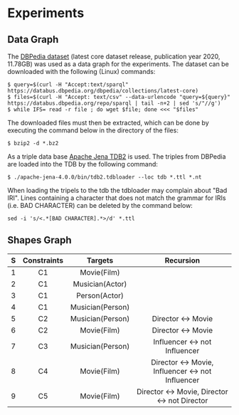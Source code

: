 # Experiments

## Data Graph
The [DBPedia dataset](https://databus.dbpedia.org/dbpedia/collections/latest-core) (latest core dataset release, publication year 2020, 11.78GB) was used as a data graph for the experiments. The dataset can be downloaded with the following (Linux) commands:

```
$ query=$(curl -H "Accept:text/sparql" https://databus.dbpedia.org/dbpedia/collections/latest-core)
$ files=$(curl -H "Accept: text/csv" --data-urlencode "query=${query}" https://databus.dbpedia.org/repo/sparql | tail -n+2 | sed 's/"//g')
$ while IFS= read -r file ; do wget $file; done <<< "$files"
```
The downloaded files must then be extracted, which can be done by executing the command below in the directory of the files: 

```
$ bzip2 -d *.bz2
```
As a triple data base [Apache Jena TDB2](https://jena.apache.org/documentation/tdb2/tdb2_cmds.html) is used. The triples from DBPedia are loaded into the TDB by the following command: 
```
$ ./apache-jena-4.0.0/bin/tdb2.tdbloader --loc tdb *.ttl *.nt 
```
When loading the tripels to the tdb the tdbloader may complain about "Bad IRI". Lines containing a character that does not match the grammar for IRIs (i.e. BAD CHARACTER) can be deleted by the command below: 
```
sed -i 's/<.*[BAD CHARACTER].*>/d' *.ttl 
```


## Shapes Graph

|S|Constraints| Targets | Recursion | 
|-|:---------:|:---------------:|:---------------: |
|1|     C1    | Movie(Film)     | |
|2|     C1    | Musician(Actor) | |
|3|     C1    | Person(Actor)   | |
|4|     C1    | Musician(Person)| |
|5|     C2    | Musician(Person)| Director <-> Movie |
|6|     C2    | Movie(Film)     | Director <-> Movie |
|7|     C3    | Musician(Person)| Influencer <-> not Influencer |
|8|     C4    | Movie(Film)     | Director <-> Movie, Influencer <-> not Influencer |
|9|     C5    | Movie(Film)     | Director <-> Movie, Director <-> not Director

